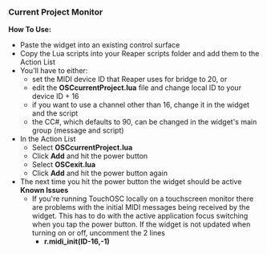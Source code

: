 ### Current Project Monitor
**How To Use:**  
- Paste the widget into an existing control surface
- Copy the Lua scripts into your Reaper scripts folder and add them to the Action List
- You'll have to either:
	- set the MIDI device ID that Reaper uses for bridge to 20, or
	- edit the **OSCcurrentProject.lua** file and change local ID to your device ID + 16
 	- if you want to use a channel other than 16, change it in the widget and the script
  	- the CC#, which defaults to 90, can be changed in the widget's main group (message and script)
- In the Action List
	- Select **OSCcurrentProject.lua**
	- Click **Add** and hit the power button
	- Select **OSCexit.lua**
	- Click **Add** and hit the power button again
- The next time you hit the power button the widget should be active
**Known Issues**
  - If you're running TouchOSC locally on a touchscreen monitor there are problems with the initial MIDI messages being received by the widget. This has to do with the active application focus switching when you tap the power button. If the widget is not updated when turning on or off, uncomment the 2 lines
  	- **r.midi_init(ID-16,-1)**
